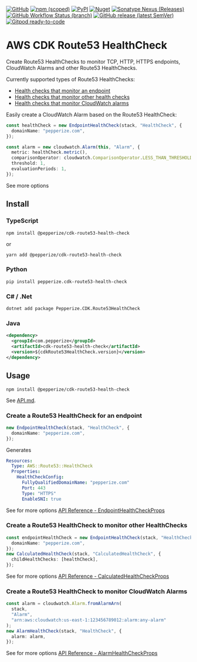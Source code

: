 [![GitHub](https://img.shields.io/github/license/pepperize/cdk-route53-health-check?style=flat-square)](https://github.com/pepperize/cdk-route53-health-check/blob/main/LICENSE)
[![npm (scoped)](https://img.shields.io/npm/v/@pepperize/cdk-route53-health-check?style=flat-square)](https://www.npmjs.com/package/@pepperize/cdk-route53-health-check)
[![PyPI](https://img.shields.io/pypi/v/pepperize.cdk-route53-health-check?style=flat-square)](https://pypi.org/project/pepperize.cdk-route53-health-check/)
[![Nuget](https://img.shields.io/nuget/v/Pepperize.CDK.Route53HealthCheck?style=flat-square)](https://www.nuget.org/packages/Pepperize.CDK.Route53HealthCheck/)
[![Sonatype Nexus (Releases)](https://img.shields.io/nexus/r/com.pepperize/cdk-route53-health-check?server=https%3A%2F%2Fs01.oss.sonatype.org%2F&style=flat-square)](https://s01.oss.sonatype.org/content/repositories/releases/com/pepperize/cdk-route53-health-check/)
[![GitHub Workflow Status (branch)](https://img.shields.io/github/workflow/status/pepperize/cdk-route53-health-check/release/main?label=release&style=flat-square)](https://github.com/pepperize/cdk-route53-health-check/actions/workflows/release.yml)
[![GitHub release (latest SemVer)](https://img.shields.io/github/v/release/pepperize/cdk-route53-health-check?sort=semver&style=flat-square)](https://github.com/pepperize/cdk-route53-health-check/releases)
[![Gitpod ready-to-code](https://img.shields.io/badge/Gitpod-ready--to--code-blue?logo=gitpod&style=flat-square)](https://gitpod.io/#https://github.com/pepperize/cdk-route53-health-check)

# AWS CDK Route53 HealthCheck

Create Route53 HealthChecks to monitor TCP, HTTP, HTTPS endpoints, CloudWatch Alarms and other Route53 HealthChecks.

Currently supported types of Route53 HealthChecks:

- [Health checks that monitor an endpoint](https://github.com/pepperize/cdk-route53-health-check#create-a-route53-healthcheck-for-an-endpoint)
- [Health checks that monitor other health checks](https://github.com/pepperize/cdk-route53-health-check#create-a-route53-healthcheck-to-monitor-cloudwatch-alarms)
- [Health checks that monitor CloudWatch alarms](https://github.com/pepperize/cdk-route53-health-check#create-a-route53-healthcheck-to-monitor-other-healthchecks)

Easily create a CloudWatch Alarm based on the Route53 HealthCheck:

```typescript
const healthCheck = new EndpointHealthCheck(stack, "HealthCheck", {
  domainName: "pepperize.com",
});

const alarm = new cloudwatch.Alarm(this, "Alarm", {
  metric: healthCheck.metric(),
  comparisonOperator: cloudwatch.ComparisonOperator.LESS_THAN_THRESHOLD,
  threshold: 1,
  evaluationPeriods: 1,
});
```

See more options [](https://github.com/pepperize/cdk-route53-health-check/blob/main/API.md#@pepperize/cdk-route53-health-check.EndpointHealthCheckProps)

## Install

### TypeScript

```shell
npm install @pepperize/cdk-route53-health-check
```

or

```shell
yarn add @pepperize/cdk-route53-health-check
```

### Python

```shell
pip install pepperize.cdk-route53-health-check
```

### C# / .Net

```
dotnet add package Pepperize.CDK.Route53HealthCheck
```

### Java

```xml
<dependency>
  <groupId>com.pepperize</groupId>
  <artifactId>cdk-route53-health-check</artifactId>
  <version>${cdkRoute53HealthCheck.version}</version>
</dependency>
```

## Usage

```shell
npm install @pepperize/cdk-route53-health-check
```

See [API.md](https://github.com/pepperize/cdk-route53-health-check/blob/main/API.md).

### Create a Route53 HealthCheck for an endpoint

```typescript
new EndpointHealthCheck(stack, "HealthCheck", {
  domainName: "pepperize.com",
});
```

Generates

```yaml
Resources:
  Type: AWS::Route53::HealthCheck
  Properties:
    HealthCheckConfig:
      FullyQualifiedDomainName: "pepperize.com"
      Port: 443
      Type: "HTTPS"
      EnableSNI: true
```

See for more options [API Reference - EndpointHealthCheckProps](https://github.com/pepperize/cdk-route53-health-check/blob/main/API.md#endpointhealthcheckprops-)

### Create a Route53 HealthCheck to monitor other HealthChecks

```typescript
const endpointHealthCheck = new EndpointHealthCheck(stack, "HealthCheck", {
  domainName: "pepperize.com",
});
new CalculatedHealthCheck(stack, "CalculatedHealthCheck", {
  childHealthChecks: [healthCheck],
});
```

See for more options [API Reference - CalculatedHealthCheckProps](https://github.com/pepperize/cdk-route53-health-check/blob/main/API.md#calculatedhealthcheckprops-)

### Create a Route53 HealthCheck to monitor CloudWatch Alarms

```typescript
const alarm = cloudwatch.Alarm.fromAlarmArn(
  stack,
  "Alarm",
  "arn:aws:cloudwatch:us-east-1:123456789012:alarm:any-alarm"
);
new AlarmHealthCheck(stack, "HealthCheck", {
  alarm: alarm,
});
```

See for more options [API Reference - AlarmHealthCheckProps](https://github.com/pepperize/cdk-route53-health-check/blob/main/API.md#alarmhealthcheckprops-)
